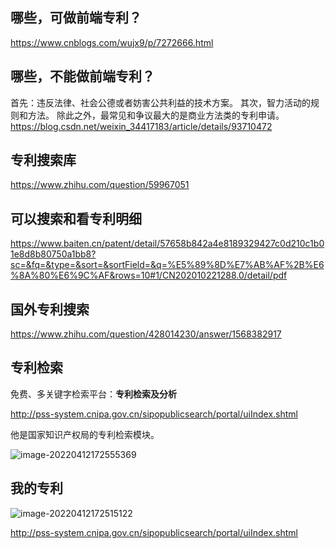 
## 哪些，可做前端专利？
https://www.cnblogs.com/wujx9/p/7272666.html

## 哪些，不能做前端专利？
首先：违反法律、社会公德或者妨害公共利益的技术方案。
其次，智力活动的规则和方法。
除此之外，最常见和争议最大的是商业方法类的专利申请。
https://blog.csdn.net/weixin_34417183/article/details/93710472

## 专利搜索库
https://www.zhihu.com/question/59967051

## 可以搜索和看专利明细
https://www.baiten.cn/patent/detail/57658b842a4e8189329427c0d210c1b01e8d8b80750a1bb8?sc=&fq=&type=&sort=&sortField=&q=%E5%89%8D%E7%AB%AF%2B%E6%8A%80%E6%9C%AF&rows=10#1/CN202010221288.0/detail/pdf

## 国外专利搜索
https://www.zhihu.com/question/428014230/answer/1568382917

## 专利检索

免费、多关键字检索平台：**专利检索及分析**

http://pss-system.cnipa.gov.cn/sipopublicsearch/portal/uiIndex.shtml

他是国家知识产权局的专利检索模块。

![image-20220412172555369](https://s2.loli.net/2022/04/12/3vwyMq9UuZ5s2CJ.png)

## 我的专利

![image-20220412172515122](https://s2.loli.net/2022/04/12/UTVHrP9awvG3712.png)

http://pss-system.cnipa.gov.cn/sipopublicsearch/portal/uiIndex.shtml
